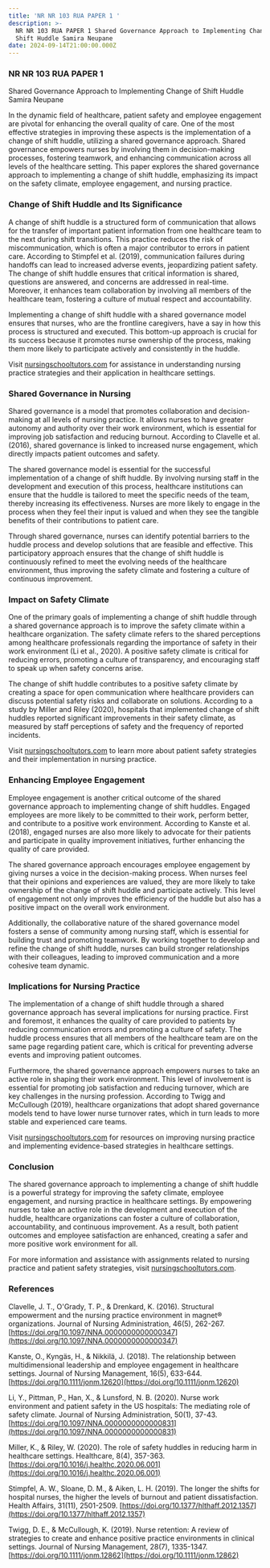 ```yaml
---
title: 'NR NR 103 RUA PAPER 1 '
description: >-
  NR NR 103 RUA PAPER 1 Shared Governance Approach to Implementing Change of
  Shift Huddle Samira Neupane
date: 2024-09-14T21:00:00.000Z
---
```


### NR NR 103 RUA PAPER 1 

Shared Governance Approach to Implementing Change of Shift Huddle
Samira Neupane

In the dynamic field of healthcare, patient safety and employee engagement are pivotal for enhancing the overall quality of care. One of the most effective strategies in improving these aspects is the implementation of a change of shift huddle, utilizing a shared governance approach. Shared governance empowers nurses by involving them in decision-making processes, fostering teamwork, and enhancing communication across all levels of the healthcare setting. This paper explores the shared governance approach to implementing a change of shift huddle, emphasizing its impact on the safety climate, employee engagement, and nursing practice.

### Change of Shift Huddle and Its Significance

A change of shift huddle is a structured form of communication that allows for the transfer of important patient information from one healthcare team to the next during shift transitions. This practice reduces the risk of miscommunication, which is often a major contributor to errors in patient care. According to Stimpfel et al. (2019), communication failures during handoffs can lead to increased adverse events, jeopardizing patient safety. The change of shift huddle ensures that critical information is shared, questions are answered, and concerns are addressed in real-time. Moreover, it enhances team collaboration by involving all members of the healthcare team, fostering a culture of mutual respect and accountability.

Implementing a change of shift huddle with a shared governance model ensures that nurses, who are the frontline caregivers, have a say in how this process is structured and executed. This bottom-up approach is crucial for its success because it promotes nurse ownership of the process, making them more likely to participate actively and consistently in the huddle.

Visit [nursingschooltutors.com](https://nursingschooltutors.com/) for assistance in understanding nursing practice strategies and their application in healthcare settings.

### Shared Governance in Nursing

Shared governance is a model that promotes collaboration and decision-making at all levels of nursing practice. It allows nurses to have greater autonomy and authority over their work environment, which is essential for improving job satisfaction and reducing burnout. According to Clavelle et al. (2016), shared governance is linked to increased nurse engagement, which directly impacts patient outcomes and safety.

The shared governance model is essential for the successful implementation of a change of shift huddle. By involving nursing staff in the development and execution of this process, healthcare institutions can ensure that the huddle is tailored to meet the specific needs of the team, thereby increasing its effectiveness. Nurses are more likely to engage in the process when they feel their input is valued and when they see the tangible benefits of their contributions to patient care.

Through shared governance, nurses can identify potential barriers to the huddle process and develop solutions that are feasible and effective. This participatory approach ensures that the change of shift huddle is continuously refined to meet the evolving needs of the healthcare environment, thus improving the safety climate and fostering a culture of continuous improvement.

### Impact on Safety Climate

One of the primary goals of implementing a change of shift huddle through a shared governance approach is to improve the safety climate within a healthcare organization. The safety climate refers to the shared perceptions among healthcare professionals regarding the importance of safety in their work environment (Li et al., 2020). A positive safety climate is critical for reducing errors, promoting a culture of transparency, and encouraging staff to speak up when safety concerns arise.

The change of shift huddle contributes to a positive safety climate by creating a space for open communication where healthcare providers can discuss potential safety risks and collaborate on solutions. According to a study by Miller and Riley (2020), hospitals that implemented change of shift huddles reported significant improvements in their safety climate, as measured by staff perceptions of safety and the frequency of reported incidents.

Visit [nursingschooltutors.com](https://nursingschooltutors.com/) to learn more about patient safety strategies and their implementation in nursing practice.

### Enhancing Employee Engagement

Employee engagement is another critical outcome of the shared governance approach to implementing change of shift huddles. Engaged employees are more likely to be committed to their work, perform better, and contribute to a positive work environment. According to Kanste et al. (2018), engaged nurses are also more likely to advocate for their patients and participate in quality improvement initiatives, further enhancing the quality of care provided.

The shared governance approach encourages employee engagement by giving nurses a voice in the decision-making process. When nurses feel that their opinions and experiences are valued, they are more likely to take ownership of the change of shift huddle and participate actively. This level of engagement not only improves the efficiency of the huddle but also has a positive impact on the overall work environment.

Additionally, the collaborative nature of the shared governance model fosters a sense of community among nursing staff, which is essential for building trust and promoting teamwork. By working together to develop and refine the change of shift huddle, nurses can build stronger relationships with their colleagues, leading to improved communication and a more cohesive team dynamic.

### Implications for Nursing Practice

The implementation of a change of shift huddle through a shared governance approach has several implications for nursing practice. First and foremost, it enhances the quality of care provided to patients by reducing communication errors and promoting a culture of safety. The huddle process ensures that all members of the healthcare team are on the same page regarding patient care, which is critical for preventing adverse events and improving patient outcomes.

Furthermore, the shared governance approach empowers nurses to take an active role in shaping their work environment. This level of involvement is essential for promoting job satisfaction and reducing turnover, which are key challenges in the nursing profession. According to Twigg and McCullough (2019), healthcare organizations that adopt shared governance models tend to have lower nurse turnover rates, which in turn leads to more stable and experienced care teams.

Visit [nursingschooltutors.com](https://nursingschooltutors.com/) for resources on improving nursing practice and implementing evidence-based strategies in healthcare settings.

### Conclusion

The shared governance approach to implementing a change of shift huddle is a powerful strategy for improving the safety climate, employee engagement, and nursing practice in healthcare settings. By empowering nurses to take an active role in the development and execution of the huddle, healthcare organizations can foster a culture of collaboration, accountability, and continuous improvement. As a result, both patient outcomes and employee satisfaction are enhanced, creating a safer and more positive work environment for all.

For more information and assistance with assignments related to nursing practice and patient safety strategies, visit [nursingschooltutors.com](https://nursingschooltutors.com/).

### References

Clavelle, J. T., O'Grady, T. P., & Drenkard, K. (2016). Structural empowerment and the nursing practice environment in magnet® organizations. Journal of Nursing Administration, 46(5), 262-267. [https://doi.org/10.1097/NNA.0000000000000347](https://doi.org/10.1097/NNA.0000000000000347)

Kanste, O., Kyngäs, H., & Nikkilä, J. (2018). The relationship between multidimensional leadership and employee engagement in healthcare settings. Journal of Nursing Management, 16(5), 633-644. [https://doi.org/10.1111/jonm.12620](https://doi.org/10.1111/jonm.12620)

Li, Y., Pittman, P., Han, X., & Lunsford, N. B. (2020). Nurse work environment and patient safety in the US hospitals: The mediating role of safety climate. Journal of Nursing Administration, 50(1), 37-43. [https://doi.org/10.1097/NNA.0000000000000831](https://doi.org/10.1097/NNA.0000000000000831)

Miller, K., & Riley, W. (2020). The role of safety huddles in reducing harm in healthcare settings. Healthcare, 8(4), 357-363. [https://doi.org/10.1016/j.healthc.2020.06.001](https://doi.org/10.1016/j.healthc.2020.06.001)

Stimpfel, A. W., Sloane, D. M., & Aiken, L. H. (2019). The longer the shifts for hospital nurses, the higher the levels of burnout and patient dissatisfaction. Health Affairs, 31(11), 2501-2509. [https://doi.org/10.1377/hlthaff.2012.1357](https://doi.org/10.1377/hlthaff.2012.1357)

Twigg, D. E., & McCullough, K. (2019). Nurse retention: A review of strategies to create and enhance positive practice environments in clinical settings. Journal of Nursing Management, 28(7), 1335-1347. [https://doi.org/10.1111/jonm.12862](https://doi.org/10.1111/jonm.12862)
